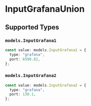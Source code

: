 # InputGrafanaUnion


## Supported Types

### `models.InputGrafana1`

```typescript
const value: models.InputGrafana1 = {
  type: "grafana",
  port: 6590.82,
};
```

### `models.InputGrafana2`

```typescript
const value: models.InputGrafana2 = {
  type: "grafana",
  port: 130.1,
};
```

